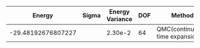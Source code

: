 |       Energy          |  Sigma          | Energy Variance  | DOF |Method                                                          | Data repository                |
| ----------------------| --------------- | -----------------| ------- |------------------------------------------------------------|------------------------------- |
| -29.48192676807227 |         |    2.30e-2    |   64     |  QMC(continuous-time expansion) | [SpinlesstV-LCT-INT](https://github.com/wangleiphy/SpinlesstV-LCT-INT) |s
